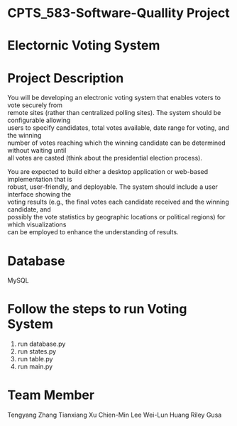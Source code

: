 # CPTS_583-Software-Quallity Project
# Electornic Voting System

# Project Description
You will be developing an electronic voting system that enables voters to vote securely from                           
remote sites (rather than centralized polling sites). The system should be configurable allowing                         
users to specify candidates, total votes available, date range for voting, and the winning                           
number of votes reaching which the winning candidate can be determined without waiting until                           
all votes are casted (think about the presidential election process). 
 
You are expected to build either a desktop application or web-based implementation that is                           
robust, user-friendly, and deployable. The system should include a user interface showing the                         
voting results (e.g., the final votes each candidate received and the winning candidate, and                           
possibly the vote statistics by geographic locations or political regions) for which visualizations                         
can be employed to enhance the understanding of results.

# Database
MySQL

# Follow the steps to run Voting System
1. run database.py
2. run states.py
3. run table.py
4. run main.py

# Team Member
Tengyang Zhang
Tianxiang Xu
Chien-Min Lee
Wei-Lun Huang
Riley Gusa

